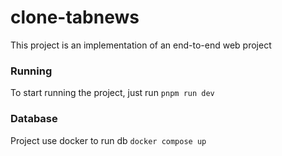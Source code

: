 # clone-tabnews

This project is an implementation of an end-to-end web project

### Running

To start running the project, just run
`pnpm run dev`

### Database

Project use docker to run db
`docker compose up`
